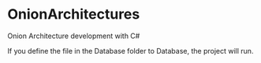 # OnionArchitectures
 Onion Architecture development with C#

If you define the file in the Database folder to Database, the project will run.
